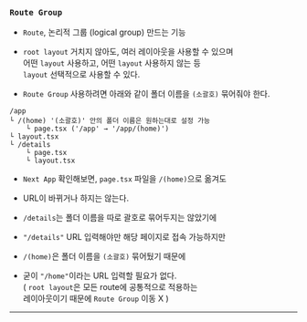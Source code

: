 
### `Route Group`

- `Route`, 논리적 그룹 (logical group) 만드는 기능
- `root layout` 거치지 않아도, 여러 레이아웃을 사용할 수 있으며 <br/>
	어떤 `layout` 사용하고, 어떤 `layout` 사용하지 않는 등 <br/>
	`layout` 선택적으로 사용할 수 있다.

- `Route Group` 사용하려면 아래와 같이 폴더 이름을 `(소괄호)` 묶어줘야 한다.

``` plainText
/app
└ /(home) '(소괄호)' 안의 폴더 이름은 원하는대로 설정 가능
	└ page.tsx ('/app' → '/app/(home)')
└ layout.tsx
└ /details
	└ page.tsx
	└ layout.tsx
```

- `Next App` 확인해보면, `page.tsx` 파일을 `/(home)`으로 옮겨도
- URL이 바뀌거나 하지는 않는다.

- `/details`는 폴더 이름을 따로 괄호로 묶어두지는 않았기에
- `"/details"` URL 입력해야만 해당 페이지로 접속 가능하지만

- `/(home)`은 폴더 이름을 `(소괄호)` 묶어뒀기 때문에
- 굳이 `"/home"`이라는 URL 입력할 필요가 없다. <br/>
	(
		`root layout`은 모든 route에 공통적으로 적용하는 <br/>
		레이아웃이기 때문에 `Route Group` 이동 X
	)

---

